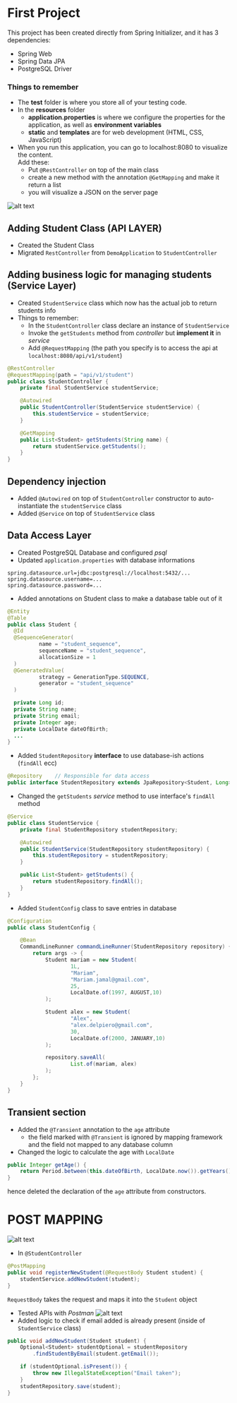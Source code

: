 # First Project
This project has been created directly from Spring Initializer,
and it has 3 dependencies:
- Spring Web
- Spring Data JPA
- PostgreSQL Driver

### Things to remember
+ The __test__ folder is where you store all of your testing code. 
+ In the __resources__ folder
  - __application.properties__ is where we configure the properties for the application, as well as __environment variables__
  - __static__ and __templates__ are for web development (HTML, CSS, JavaScript)
+ When you run this application, you can go to localhost:8080 to visualize the content.  
Add these:
  - Put `@RestController` on top of the main class
  - create a new method with the annotation `@GetMapping` and make it return a list
  - you will visualize a JSON on the server page  

![alt text](./images/helloworldapi.png "Hello World Json")

## Adding Student Class (API LAYER)
+ Created the Student Class
+ Migrated `RestController` from `DemoApplication` to `StudentController`

## Adding business logic for managing students (Service Layer)
+ Created `StudentService` class which now has the actual job to return students info
+ Things to remember:
  + In the `StudentController` class declare an instance of `StudentService`
  + Invoke the `getStudents` method from _controller_ but __implement it__ in _service_
  + Add `@RequestMapping` (the path you specify is to access the api at `localhost:8080/api/v1/student`)

```java
@RestController
@RequestMapping(path = "api/v1/student")
public class StudentController {
    private final StudentService studentService;

    @Autowired
    public StudentController(StudentService studentService) {
        this.studentService = studentService;
    }

    @GetMapping
    public List<Student> getStudents(String name) {
        return studentService.getStudents();
    }
}
```
## Dependency injection
+ Added `@Autowired` on top of `StudentController` constructor to auto-instantiate the `studentService` class
+ Added `@Service` on top of `StudentService` class

## Data Access Layer
+ Created PostgreSQL Database and configured _psql_
+ Updated `application.properties` with database informations
```
spring.datasource.url=jdbc:postgresql://localhost:5432/...
spring.datasource.username=...
spring.datasource.password=... 
```
+ Added annotations on Student class to make a database table out of it

```java
@Entity
@Table  
public class Student {
  @Id
  @SequenceGenerator(
          name = "student_sequence",
          sequenceName = "student_sequence",
          allocationSize = 1
  )
  @GeneratedValue(
          strategy = GenerationType.SEQUENCE,
          generator = "student_sequence"
  )

  private Long id;
  private String name;
  private String email;
  private Integer age;
  private LocalDate dateOfBirth;
  ...
}
```

+ Added `StudentRepository` **interface** to use database-ish actions (`findAll` ecc)
```java
@Repository    // Responsible for data access
public interface StudentRepository extends JpaRepository<Student, Long> { }
```
+ Changed the `getStudents` _service_ method to use interface's `findAll` method

```java
@Service
public class StudentService {
    private final StudentRepository studentRepository;

    @Autowired
    public StudentService(StudentRepository studentRepository) {
        this.studentRepository = studentRepository;
    }

    public List<Student> getStudents() {
        return studentRepository.findAll();
    }
}
```

+ Added `StudentConfig` class to save entries in database
```java
@Configuration
public class StudentConfig {

    @Bean
    CommandLineRunner commandLineRunner(StudentRepository repository) {
        return args -> {
            Student mariam = new Student(
                    1L,
                    "Mariam",
                    "Mariam.jamal@gmail.com",
                    25,
                    LocalDate.of(1997, AUGUST,10)
            );

            Student alex = new Student(
                    "Alex",
                    "alex.delpiero@gmail.com",
                    30,
                    LocalDate.of(2000, JANUARY,10)
            );

            repository.saveAll(
                    List.of(mariam, alex)
            );
        };
    }
}
```

## Transient section
+ Added the `@Transient` annotation to the `age` attribute
  + the field marked with `@Transient` is ignored by mapping framework and the field not mapped to any database column
+ Changed the logic to calculate the age with `LocalDate`
```java
public Integer getAge() {
    return Period.between(this.dateOfBirth, LocalDate.now()).getYears();
}
```
hence deleted the declaration of the `age` attribute from constructors.

# POST MAPPING
![alt text](./images/post-request.png "POST Request")
+ In `@StudentController`
```java
@PostMapping
public void registerNewStudent(@RequestBody Student student) {
    studentService.addNewStudent(student);
}
```
`RequestBody` takes the request and maps it into the `Student` object

+ Tested APIs with _Postman_
![alt text](./images/postman-test.png "Postman Test")
+ Added logic to check if email added is already present (inside of `StudentService` class)
```java
public void addNewStudent(Student student) {
    Optional<Student> studentOptional = studentRepository
        .findStudentByEmail(student.getEmail());

    if (studentOptional.isPresent()) {
        throw new IllegalStateException("Email taken");
    }
    studentRepository.save(student);
}
```


